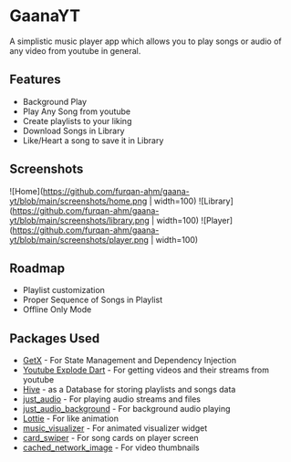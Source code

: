 
# GaanaYT
A simplistic music player app which allows you to play songs or audio of any video from youtube in general.



## Features

- Background Play
- Play Any Song from youtube
- Create playlists to your liking
- Download Songs in Library
- Like/Heart a song to save it in Library


## Screenshots

![Home](https://github.com/furqan-ahm/gaana-yt/blob/main/screenshots/home.png | width=100)
![Library](https://github.com/furqan-ahm/gaana-yt/blob/main/screenshots/library.png | width=100)
![Player](https://github.com/furqan-ahm/gaana-yt/blob/main/screenshots/player.png | width=100)


## Roadmap

- Playlist customization
- Proper Sequence of Songs in Playlist
- Offline Only Mode


## Packages Used

 - [GetX](https://pub.dev/packages/get) - For State Management and Dependency Injection
 - [Youtube Explode Dart](https://pub.dev/packages/youtube_explode_dart) - For getting videos and their streams from youtube
 - [Hive](https://pub.dev/packages/hive) - as a Database for storing playlists and songs data
 - [just_audio](https://pub.dev/packages/just_audio) - For playing audio streams and files
 - [just_audio_background](https://pub.dev/packages/just_audio_background) - For background audio playing
 - [Lottie](https://pub.dev/packages/lottie) - For like animation
 - [music_visualizer](https://pub.dev/packages/music_visualizer) - For animated visualizer widget
 - [card_swiper](https://pub.dev/packages/card_swiper) - For song cards on player screen
 - [cached_network_image](https://pub.dev/packages/card_swiper) - For video thumbnails

